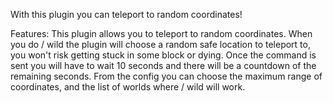 
With this plugin you can teleport to random coordinates!

Features:
This plugin allows you to teleport to random coordinates.
When you do / wild the plugin will choose a random safe location to teleport to, you won't risk getting stuck in some block or dying.
Once the command is sent you will have to wait 10 seconds and there will be a countdown of the remaining seconds.
From the config you can choose the maximum range of coordinates, and the list of worlds where / wild will work.
